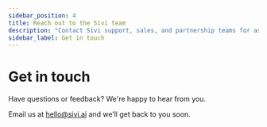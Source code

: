 ```yaml
---
sidebar_position: 4
title: Reach out to the Sivi team
description: "Contact Sivi support, sales, and partnership teams for assistance or collaboration."
sidebar_label: Get in touch
---
```


# Get in touch

Have questions or feedback? We're happy to hear from you.

Email us at hello@sivi.ai and we’ll get back to you soon.